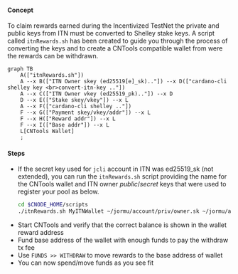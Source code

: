 #### Concept

To claim rewards earned during the Incentivized TestNet the private and public keys from ITN must be converted to Shelley stake keys. A script called `itnRewards.sh` has been created to guide you through the process of converting the keys and to create a CNTools compatible wallet from were the rewards can be withdrawn. 

```mermaid
graph TB
    A(["itnRewards.sh"])
    A --x B(["ITN Owner skey (ed25519[e]_sk).."]) --x D(["cardano-cli shelley key <br>convert-itn-key .."])
    A --x C(["ITN Owner vkey (ed25519_pk).."]) --x D
    D --x E(["Stake skey/vkey"]) --x L
    A --x F(["cardano-cli shelley .."])
    F --x G(["Payment skey/vkey/addr"]) --x L
    F --x H(["Reward addr"]) --x L
    F --x I(["Base addr"]) --x L
    L[CNTools Wallet]
    ;
```

#### Steps

- If the secret key used for `jcli` account in ITN was ed25519_sk (not extended), you can run the `itnRewards.sh` script providing the name for the CNTools wallet and ITN owner _public_/_secret_ keys that were used to register your pool as below.
  ``` bash
  cd $CNODE_HOME/scripts
  ./itnRewards.sh MyITNWallet ~/jormu/account/priv/owner.sk ~/jormu/account/priv/owner.pk
  ```
- Start CNTools and verify that the correct balance is shown in the wallet reward address
- Fund base address of the wallet with enough funds to pay the withdraw tx fee
- Use `FUNDS >> WITHDRAW` to move rewards to the base address of wallet
- You can now spend/move funds as you see fit
